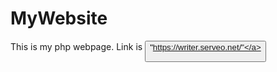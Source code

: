 # MyWebsite
This is my php webpage.
Link is <button onclick="location.href='https://writer.serveo.net'">"https://writer.serveo.net/"</a>
